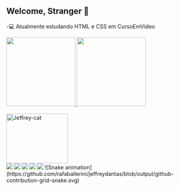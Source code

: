 ## Welcome, Stranger 👋


-💻 Atualmente estudando HTML e CSS em CursoEmVideo
 <div>
  <a href="https://github.com/rafaballerini">
  <img height="180em" src="https://github-readme-stats.vercel.app/api?username=jeffreydantas&show_icons=true&theme=radical&include_all_commits=true&count_private=true"/>
  <img height="180em" src="https://github-readme-stats.vercel.app/api/top-langs/?username=jeffreydantas&layout=compact&langs_count=7&theme=radical"/>
</div>
<div style="display: inline_block"><br>
  <img align="center" alt="Jeffrey-cat" height="130" width="160" src="https://tenor.com/view/nakanoart-nakanodrawing-cat-furry-anthro-gif-15574616.gif">
</div>
<div>
  <a href="https://instagram.com/iknowjeffrey" target="_blank"><img src="https://img.shields.io/badge/-Instagram-%23836FFF?style=for-the-badge&logo=instagram&logoColor=white" target="_blank"></a>
	<a href="https://instagram.com/jeffrey.py" target="_blank"><img src="https://img.shields.io/badge/-Instagram-%23E4405F?style=for-the-badge&logo=instagram&logoColor=white" target="_blank"></a>
 	<a href="https://www.twitch.tv/iknowjeffrey" target="_blank"><img src="https://img.shields.io/badge/Twitch-9146FF?style=for-the-badge&logo=twitch&logoColor=white" target="_blank"></a>
  <a href = "mailto:dantas.jefferson03@gmail.com"><img src="https://img.shields.io/badge/-Gmail-%23333?style=for-the-badge&logo=gmail&logoColor=white" target="_blank"></a>
  <a href="https://www.linkedin.com/in/jefferson-silva-8b4791184/" target="_blank"><img src="https://img.shields.io/badge/-LinkedIn-%230077B5?style=for-the-badge&logo=linkedin&logoColor=white" target="_blank"></a>
![Snake animation](https://github.com/rafaballerini/jeffreydantas/blob/output/github-contribution-grid-snake.svg)
